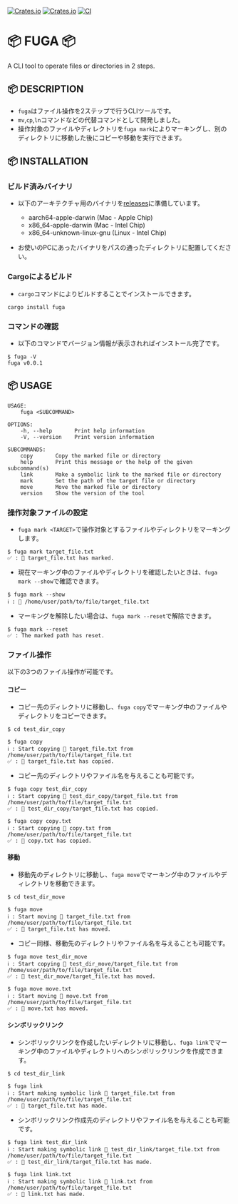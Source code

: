 [![Crates.io](https://img.shields.io/crates/v/fuga)](https://crates.io/crates/fuga)
[![Crates.io](https://img.shields.io/crates/l/fuga)](https://github.com/liebe-magi/fuga/blob/main/LICENSE)
[![CI](https://github.com/liebe-magi/fuga/actions/workflows/rust_ci.yml/badge.svg?branch=develop)](https://github.com/liebe-magi/fuga/actions/workflows/rust_ci.yml)

# 📦 FUGA 📦

A CLI tool to operate files or directories in 2 steps.

## 📦 DESCRIPTION

- `fuga`はファイル操作を2ステップで行うCLIツールです。
- `mv`,`cp`,`ln`コマンドなどの代替コマンドとして開発しました。
- 操作対象のファイルやディレクトリを`fuga mark`によりマーキングし、別のディレクトリに移動した後にコピーや移動を実行できます。

## 📦 INSTALLATION

### ビルド済みバイナリ

- 以下のアーキテクチャ用のバイナリを[releases](https://github.com/liebe-magi/fuga/releases)に準備しています。

  - aarch64-apple-darwin (Mac - Apple Chip)
  - x86_64-apple-darwin (Mac - Intel Chip)
  - x86_64-unknown-linux-gnu (Linux - Intel Chip)

- お使いのPCにあったバイナリをパスの通ったディレクトリに配置してください。

### Cargoによるビルド

- `cargo`コマンドによりビルドすることでインストールできます。

```
cargo install fuga
```

### コマンドの確認

- 以下のコマンドでバージョン情報が表示されればインストール完了です。

```
$ fuga -V
fuga v0.0.1
```

## 📦 USAGE

```
USAGE:
    fuga <SUBCOMMAND>

OPTIONS:
    -h, --help       Print help information
    -V, --version    Print version information

SUBCOMMANDS:
    copy       Copy the marked file or directory
    help       Print this message or the help of the given subcommand(s)
    link       Make a symbolic link to the marked file or directory
    mark       Set the path of the target file or directory
    move       Move the marked file or directory
    version    Show the version of the tool
```

### 操作対象ファイルの設定

- `fuga mark <TARGET>`で操作対象とするファイルやディレクトリをマーキングします。

```
$ fuga mark target_file.txt
✅ : 📄 target_file.txt has marked.
```

- 現在マーキング中のファイルやディレクトリを確認したいときは、`fuga mark --show`で確認できます。

```
$ fuga mark --show
ℹ️ : 📄 /home/user/path/to/file/target_file.txt
```

- マーキングを解除したい場合は、`fuga mark --reset`で解除できます。

```
$ fuga mark --reset
✅ : The marked path has reset.
```

### ファイル操作

以下の3つのファイル操作が可能です。

#### コピー

- コピー先のディレクトリに移動し、`fuga copy`でマーキング中のファイルやディレクトリをコピーできます。

```
$ cd test_dir_copy

$ fuga copy
ℹ️ : Start copying 📄 target_file.txt from /home/user/path/to/file/target_file.txt
✅ : 📄 target_file.txt has copied.
```

- コピー先のディレクトリやファイル名を与えることも可能です。

```
$ fuga copy test_dir_copy
ℹ️ : Start copying 📄 test_dir_copy/target_file.txt from /home/user/path/to/file/target_file.txt
✅ : 📄 test_dir_copy/target_file.txt has copied.

$ fuga copy copy.txt
ℹ️ : Start copying 📄 copy.txt from /home/user/path/to/file/target_file.txt
✅ : 📄 copy.txt has copied.
```

#### 移動

- 移動先のディレクトリに移動し、`fuga move`でマーキング中のファイルやディレクトリを移動できます。

```
$ cd test_dir_move

$ fuga move
ℹ️ : Start moving 📄 target_file.txt from /home/user/path/to/file/target_file.txt
✅ : 📄 target_file.txt has moved.
```

- コピー同様、移動先のディレクトリやファイル名を与えることも可能です。

```
$ fuga move test_dir_move
ℹ️ : Start copying 📄 test_dir_move/target_file.txt from /home/user/path/to/file/target_file.txt
✅ : 📄 test_dir_move/target_file.txt has moved.

$ fuga move move.txt
ℹ️ : Start moving 📄 move.txt from /home/user/path/to/file/target_file.txt
✅ : 📄 move.txt has moved.
```

#### シンボリックリンク

- シンボリックリンクを作成したいディレクトリに移動し、`fuga link`でマーキング中のファイルやディレクトリへのシンボリックリンクを作成できます。

```
$ cd test_dir_link

$ fuga link
ℹ️ : Start making symbolic link 📄 target_file.txt from /home/user/path/to/file/target_file.txt
✅ : 📄 target_file.txt has made.
```

- シンボリックリンク作成先のディレクトリやファイル名を与えることも可能です。

```
$ fuga link test_dir_link
ℹ️ : Start making symbolic link 📄 test_dir_link/target_file.txt from /home/user/path/to/file/target_file.txt
✅ : 📄 test_dir_link/target_file.txt has made.

$ fuga link link.txt
ℹ️ : Start making symbolic link 📄 link.txt from /home/user/path/to/file/target_file.txt
✅ : 📄 link.txt has made.
```
